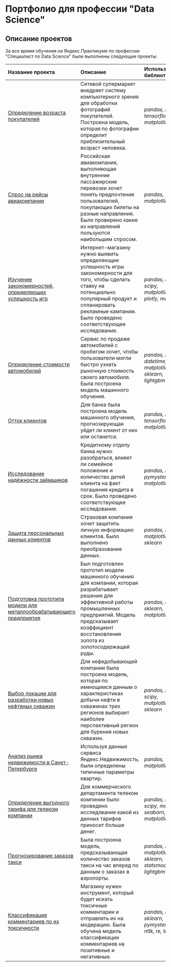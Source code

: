 # Портфолио для профессии "Data Science"

## Описание проектов

За все время обучения на Яндекс.Практикуме по профессии "Специалист по Data Science" были выполнены следующие проекты:

| Название проекта | Описание | Используемые библиотеки | 
| :---------------------- | :---------------------- | :---------------------- |
| [Определение возраста покупателей](age-by-faces) | Сетевой супермаркет внедряет систему компьютерного зрения для обработки фотографий покупателей. Построена модель, которая по фотографии определит приблизительный возраст человека.| *pandas, numpy, tensorflow, matplotlib* |
| [Спрос на рейсы авиакомпании](airline-flights-demand) | Российская авиакомпания, выполняющая внутренние пассажирские перевозки хочет понять предпочтения пользователей, покупающих билеты на разные направления. Было проверено какие из направлений пользуются наибольшим спросом. | *pandas, matplotlib* |
| [Изучение закономерностей, определяющих успешность игр](analysis-of-computer-games-popularity) | Интернет-магазину нужно выявить определяющие успешность игры закономерности для того, чтобы сделать ставку на потенциально популярный продукт и спланировать рекламные кампании. Было проведено соответствующее исследование. | *pandas, numpy, scipy, matplotlib, plotly, math* |
| [Определение стоимости автомобилей](cars-cost-determining) | Сервис по продаже автомобилей с пробегом хочет, чтобы пользователи могли быстро узнать рыночную стоимость своего автомобиля. Была построена модель машинного обучения. | *pandas, numpy, datetime, matplotlib, sklearn, lightgbm* |
| [Отток клиентов](customer-attrition) | Для банка была построена модель машинного обучения, прогнозирующая уйдет ли клиент от них или останется. | *pandas, numpy, tensorflow, matplotlib* |
| [Исследование надёжности заёмщиков](customer-reliability-research) | Кредитному отделу банка нужно разобраться, влияет ли семейное положение и количество детей клиента на факт погашения кредита в срок. Было проведено соответствующее исследование. | *pandas, numpy, pymystem3, matplotlib* |
| [Защита персональных данных клиентов](data-encoding) | Страховая компания хочет защитить личную информацию клиентов. Было выполнено преобразование данных. | *pandas, numpy, matplotlib, sklearn* |
| [Подготовка прототипа модели для металлообрабатывающего предприятия](gold-recovery) | Был подготовлен прототип модели машинного обучения для компании, которая разрабатывает решения для эффективной работы промышленных предприятий. Модель предсказывает коэффициент восстановления золота из золотосодержащей руды. | *pandas, numpy, sklearn, matplotlib* |
| [Выбор локации для разработки новых нефтяных скважин](oil-fields-risk-assessment) | Для нефедобывающей компании была построена модель, которая по имеющимся данным о характеристиках добычи нефти в скважинах трех регионов выбирает наиболее перспективный регион для бурения новых скважин. | *pandas, numpy, scipy, matplotlib, sklearn* |
| [Анализ рынка недвижимости в Санкт-Петербурге](sale-of-apartments-analysis) | Используя данные сервиса Яндекс.Недвижимость, были определены типичные параметры квартир. | *pandas, matplotlib* |
| [Определение выгодного тарифа для телеком компании](tariff-for-telecom) | Для коммерческого департамента телеком компинии было проведено исследлвание какой из данных тарифов приносит больше денег. | *pandas, numpy, scipy, math, seaborn, matplotlib* |
| [Прогнозирование заказов такси](taxi-count-prediction) | Была построена модель, предсказывающая количество заказов такси на час вперед по данным о заказах в аэропорты. | *pandas, numpy, matplotlib, sklearn, statsmodels, lightgbm* |
| [Классификация комментариев по их токсичности](toxic-comments-classification) | Магазину нужен инструмент, который будет искать токсичные комментарии и отправлять их на модерацию. Была обучена модель классификации комментариев на позитивные и негативные. | *pandas, numpy, sklearn, pymystem3, nltk, re, tqdm* |
